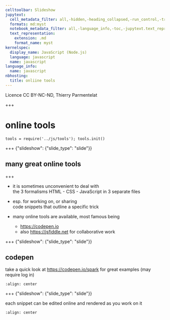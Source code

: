 ```yaml
---
celltoolbar: Slideshow
jupytext:
  cell_metadata_filter: all,-hidden,-heading_collapsed,-run_control,-trusted
  formats: md:myst
  notebook_metadata_filter: all,-language_info,-toc,-jupytext.text_representation.jupytext_version,-jupytext.text_representation.format_version
  text_representation:
    extension: .md
    format_name: myst
kernelspec:
  display_name: JavaScript (Node.js)
  language: javascript
  name: javascript
language_info:
  name: javascript
nbhosting:
  title: onliine tools
---
```


Licence CC BY-NC-ND, Thierry Parmentelat

+++

# online tools

```{code-cell}
tools = require('../js/tools'); tools.init()
```

+++ {"slideshow": {"slide_type": "slide"}}

## many great online tools

+++

* it is sometimes unconvenient to deal with  
  the 3 formalisms HTML - CSS - JavaScript
  in 3 separate files

* esp. for working on, or sharing  
  code snippets that outline a specific trick

* many online tools are available, most famous being
  * <https://codepen.io>
  * also <https://jsfiddle.net> for collaborative work

+++ {"slideshow": {"slide_type": "slide"}}

## codepen

take a quick look at <https://codepen.io/spark>
for great examples
(may require log in)

```{image} media/tooling-codepen-picks.png
:align: center
```

+++ {"slideshow": {"slide_type": "slide"}}

each snippet can be edited online and rendered as you work on it

```{image} media/tooling-codepen.png
:align: center
```
